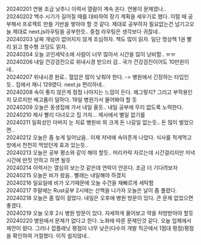 20240201 연봉 조금 낮추니 이력서 열람이 계속 온다. 연봉이 문제였나..  
20240202 백수 시기가 길어질 때를 대비하여 장기 계획을 세우기로 했다. 이럴 때 공부해서 프로젝트 만들 기반을 쌓아야 할 것 같다. 제대로 공부하자 필요없는건 넘기고오늘 제대로 next.js라우팅을 공부한듯.. 중첩 라우팅은 생각보다 귀찮네..  
20240203 날짜 개념이 없어지지 않게 조심하자. 책도 많이 읽자. 일단 명상책 1권 빨리 읽고 함수형 코딩도 읽자.  
20240204 오늘 코인세탁소에 사람이 너무 많아서 시간을 많이 낭비함.. ㅠㅠ  
20240206 내일 건강검진으로 위내시경 받으러 감.. 국가 건강검진이어도 10만원이네..   
20240207 위내시경 완료.. 혈압은 많이 낮춰야 한다. -> 병원에서 긴장하는 타입인듯.. 집에서 재니 129였다. next.js 편리하네..  
20240208 속이 좋지 않은게 점점 나아지는 느낌이 든다. 왜그렇지? 그리고 부작용인지 모르지만 배고픔이 덜하다. 19일 병원가서 물어봐야 할 듯  
20240209 오늘은 동생집에 가서 내일 올듯.. 내일 공부에 무리 없도록 노력한다.  
20240210 제사 빨리 다녀오고 집 가자... 제사에서 별일 없기를  
20240211 일회성인 아버지 눈 치료 병원비 외 크게 돈 나갈일 없는듯.. 돈 많이 벌었으면..  
20240212 오늘은 좀 늦게 일어났음.. 이제 저녁에 속아픈게 나았다. 식사를 적게먹고 방에서 천천히 먹었던게 효과 있는듯..  
20240213 오늘은 공부 평소와 같이 해야 할듯.. 머리카락 자르는데 시간걸리지만 저녁시간에 딴짓 안하고 하면 될듯  
20240214 이력서는 열심히 보는것 같은데 연락이 안온다. 조금 더 기다려보자  
20240215 오늘은 비가 왔음.. 빨래는 내일해야 하겠지  
20240216 일요일에 비가 오기때문에 오늘 수건을 재빠르게 세탁함  
20240217 주말에는 Rust공부 2시에는 산책을 나가자 오늘은 날이 좀 풀렸다.  
20240218 오늘은 좀 많이 걸었다. 내일은 오후에 병원 방문이 있다. 큰 문제 없었으면 좋겠다.  
20240219 오늘 오후 2시 병원 방문이 있다. 자세하게 물어보고 약을 처방받아야 할듯  
20240220 병원에서 문제가 없다고 한다. 노화에 따른 문제인것 같다. 오늘 업체에서 제안이 왔다. 그러나 잡플래닛 평점이 너무 낮은(다수의 개발 직군에서 1점대 평점)평점을 확인하여 거절했다. 이직 쉽지않네..  